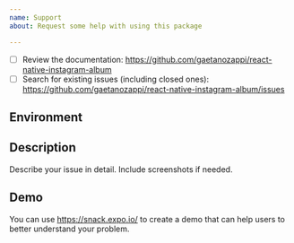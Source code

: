 ```yaml
---
name: Support
about: Request some help with using this package

---
```


<!-- Requirements: please go through this checklist before opening a new issue -->
  - [ ] Review the documentation: https://github.com/gaetanozappi/react-native-instagram-album
  - [ ] Search for existing issues (including closed ones): https://github.com/gaetanozappi/react-native-instagram-album/issues

<!-- Describe your environment (OS, target platform, react-native-instagram-album version etc.) -->
## Environment

<!-- Describe what you want to do and what you have tried. -->
## Description
Describe your issue in detail. Include screenshots if needed.

## Demo
You can use https://snack.expo.io/ to create a demo that can help users to better understand your problem.

